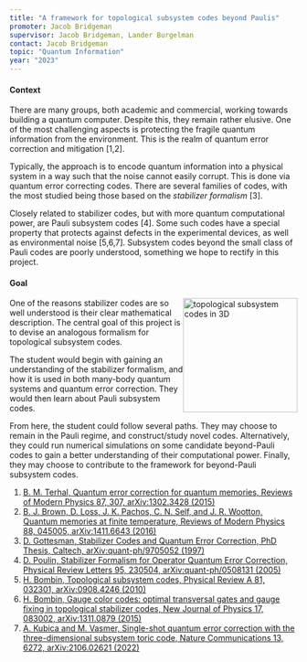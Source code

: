 ```yaml
---
title: "A framework for topological subsystem codes beyond Paulis"
promoter: Jacob Bridgeman
supervisor: Jacob Bridgeman, Lander Burgelman
contact: Jacob Bridgeman
topic: "Quantum Information"
year: "2023"
---
```


#### Context

There are many groups, both academic and commercial, working towards building a quantum computer. Despite this, they remain rather elusive. One of the most challenging aspects is protecting the fragile quantum information from the environment. This is the realm of quantum error correction and mitigation [1,2].

Typically, the approach is to encode quantum information into a physical system in a way such that the noise cannot easily corrupt. This is done via quantum error correcting codes. There are several families of codes, with the most studied being those based on the _stabilizer formalism_ [3].

Closely related to stabilizer codes, but with more quantum computational power, are Pauli subsystem codes [4]. Some such codes have a special property that protects against defects in the experimental devices, as well as environmental noise [5,6,7]. Subsystem codes beyond the small class of Pauli codes are poorly understood, something we hope to rectify in this project.

#### Goal

<p><img alt="topological subsystem codes in 3D" src="/images/thesistopics/2023JBridgeman1-1.gif" style="float:right; height:200px; width:200px" /></p>

One of the reasons stabilizer codes are so well understood is their clear mathematical description. The central goal of this project is to devise an analogous formalism for topological subsystem codes.

The student would begin with gaining an understanding of the stabilizer formalism, and how it is used in both many-body quantum systems and quantum error correction. They would then learn about Pauli subsystem codes.

From here, the student could follow several paths. They may choose to remain in the Pauli regime, and construct/study novel codes. Alternatively, they could run numerical simulations on some candidate beyond-Pauli codes to gain a better understanding of their computational power. Finally, they may choose to contribute to the framework for beyond-Pauli subsystem codes.

1. [B. M. Terhal, Quantum error correction for quantum memories, Reviews of Modern Physics 87, 307, arXiv:1302.3428 (2015)](https://arxiv.org/abs/1302.3428)
2. [B. J. Brown, D. Loss, J. K. Pachos, C. N. Self, and J. R. Wootton, Quantum memories at finite temperature, Reviews of Modern Physics 88, 045005, arXiv:1411.6643 (2016)](https://arxiv.org/abs/1411.6643)
3. [D. Gottesman, Stabilizer Codes and Quantum Error Correction, PhD Thesis, Caltech, arXiv:quant-ph/9705052 (1997)](https://arxiv.org/abs/quant-ph/9705052)
4. [D. Poulin, Stabilizer Formalism for Operator Quantum Error Correction, Physical Review Letters 95, 230504, arXiv:quant-ph/0508131 (2005)](https://arxiv.org/abs/quant-ph/0508131)
5. [H. Bombin, Topological subsystem codes, Physical Review A 81, 032301, arXiv:0908.4246 (2010)](https://arxiv.org/abs/0908.4246)
6. [H. Bombin, Gauge color codes: optimal transversal gates and gauge fixing in topological stabilizer codes, New Journal of Physics 17, 083002, arXiv:1311.0879 (2015)](https://arxiv.org/abs/1311.0879)
7. [A. Kubica and M. Vasmer, Single-shot quantum error correction with the three-dimensional subsystem toric code, Nature Communications 13, 6272, arXiv:2106.02621 (2022)](https://arxiv.org/abs/2106.02621)
